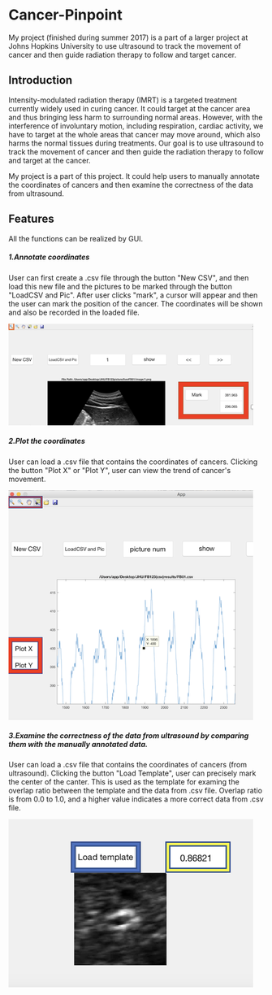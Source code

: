 # Cancer-Pinpoint
My project (finished during summer 2017) is a part of a larger project at Johns Hopkins University to use ultrasound to track the movement of cancer and then guide radiation therapy to follow and target cancer.


## Introduction
Intensity-modulated radiation therapy (IMRT) is a targeted treatment currently widely used in curing cancer. It could target at the cancer area and thus bringing less harm to surrounding normal areas. However, with the interference of involuntary motion, including respiration, cardiac activity, we have to target at the whole areas that cancer may move around, which also harms the normal tissues during treatments. Our goal is to use ultrasound to track the movement of cancer and then guide the radiation therapy to follow and target at the cancer. 

My project is a part of this project. It could help users to manually annotate the coordinates of cancers and then examine the correctness of the data from ultrasound.

## Features
All the functions can be realized by GUI. 

##### 1.Annotate coordinates
User can first create a .csv file through the button "New CSV", and then load this new file and the pictures to be marked through the button "LoadCSV and Pic". After user clicks "mark", a cursor will appear and then the user can mark the position of the cancer. The coordinates will be shown and also be recorded in the loaded file.

![Annotate coordinates](screenshots/Annotate.png)

##### 2.Plot the coordinates
User can load a .csv file that contains the coordinates of cancers. Clicking the button "Plot X" or "Plot Y", user can view the trend of cancer's movement.

![Annotate coordinates](screenshots/Plot.png)

##### 3.Examine the correctness of the data from ultrasound by comparing them with the manually annotated data.  
User can load a .csv file that contains the coordinates of cancers (from ultrasound). Clicking the button "Load Template", user can precisely mark the center of the canter. This is used as the template for examing the overlap ratio between the template and the data from .csv file. Overlap ratio is from 0.0 to 1.0, and a higher value indicates a more correct data from .csv file.

![Annotate coordinates](screenshots/Examine_correctness.png)
